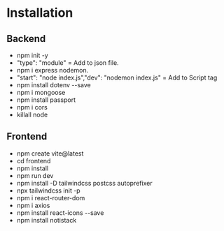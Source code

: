 # Installation

## Backend

* npm init -y
* "type": "module" = Add to json file.
* npm i express nodemon.
* "start": "node index.js","dev": "nodemon index.js" = Add to Script tag
* npm install dotenv --save
* npm i mongoose
* npm install passport
* npm i cors
* killall node

## Frontend

* npm create vite@latest
* cd frontend
* npm install
* npm run dev
* npm install -D tailwindcss postcss autoprefixer
* npx tailwindcss init -p
* npm i react-router-dom
* npm i axios
* npm install react-icons --save
* npm install notistack